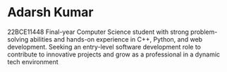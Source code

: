 # Adarsh Kumar
22BCE11448
Final-year Computer Science student with strong problem-solving abilities and hands-on experience in C++, Python, and web development. Seeking an entry-level software development role to contribute to innovative projects and grow as a professional in a dynamic tech environment
